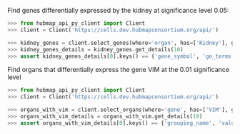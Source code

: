 Find genes differentially expressed by the kidney at significance level 0.05:
```python
>>> from hubmap_api_py_client import Client
>>> client = Client('https://cells.dev.hubmapconsortium.org/api/')

>>> kidney_genes = client.select_genes(where='organ', has=['Kidney'], genomic_modality='rna', p_value=0.05, logical_operator='and')
>>> kidney_genes_details = kidney_genes.get_details(10)
>>> assert kidney_genes_details[0].keys() == {'gene_symbol', 'go_terms', 'values'}

```

Find organs that differentially express the gene VIM at the 0.01 significance level
```python
>>> from hubmap_api_py_client import Client
>>> client = Client('https://cells.dev.hubmapconsortium.org/api/')

>>> organs_with_vim = client.select_organs(where='gene', has=['VIM'], genomic_modality='rna', p_value=0.01, logical_operator='and')
>>> organs_with_vim_details = organs_with_vim.get_details(10)
>>> assert organs_with_vim_details[0].keys() == {'grouping_name', 'values'}

```